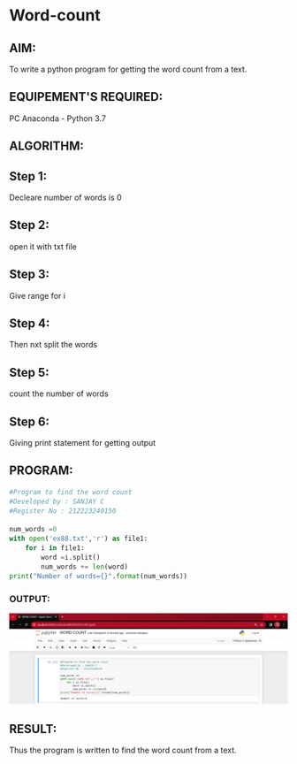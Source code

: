 # Word-count
## AIM:
To write a python program for getting the word count from a text.
## EQUIPEMENT'S REQUIRED: 
PC
Anaconda - Python 3.7
## ALGORITHM: 
## Step 1:
Decleare number of words is 0

## Step 2:
open it with txt file

## Step 3:
Give range for i

## Step 4:
Then nxt split the words

## Step 5:
count the number of words

## Step 6:
Giving print statement for getting output
## PROGRAM:
```py
#Program to find the word count
#Developed by : SANJAY C
#Register No : 212223240150

num_words =0
with open('ex88.txt','r') as file1:
    for i in file1:
        word =i.split()
        num_words += len(word)
print("Number of words={}".format(num_words))
```
### OUTPUT:
![](./output.png)
## RESULT:
Thus the program is written to find the word count from a text.